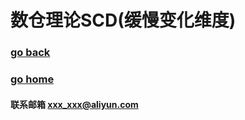 # 数仓理论SCD(缓慢变化维度)
### [go back](/x2q/starRocks/starRocks)      
### [go home](/x2q)    



  

#### 联系邮箱 xxx_xxx@aliyun.com

